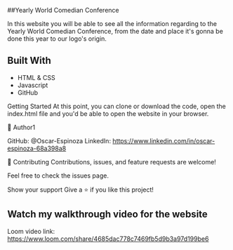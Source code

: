 ##Yearly World Comedian Conference

In this website you will be able to see all the information regarding to the Yearly World Comedian Conference, from the date and place it's gonna be done this year to our logo's origin.


## Built With
- HTML & CSS
- Javascript
- GitHub

Getting Started
At this point, you can clone or download the code, open the index.html file and you'd be able to open the website in your browser.

👤 Author1

  GitHub: @Oscar-Espinoza
  LinkedIn: https://www.linkedin.com/in/oscar-espinoza-68a398a8

🤝 Contributing
Contributions, issues, and feature requests are welcome!

Feel free to check the issues page.

Show your support
Give a ⭐️ if you like this project!

## Watch my walkthrough video for the website

Loom video link: https://www.loom.com/share/4685dac778c7469fb5d9b3a97d199be6